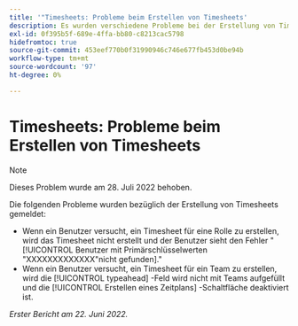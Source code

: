 ```yaml
---
title: '"Timesheets: Probleme beim Erstellen von Timesheets'
description: Es wurden verschiedene Probleme bei der Erstellung von Timesheets berichtet.
exl-id: 0f395b5f-689e-4ffa-bb80-c8213cac5798
hidefromtoc: true
source-git-commit: 453eef770b0f31990946c746e677fb453d0be94b
workflow-type: tm+mt
source-wordcount: '97'
ht-degree: 0%

---
```


# Timesheets: Probleme beim Erstellen von Timesheets

>[!NOTE]
>
>Dieses Problem wurde am 28. Juli 2022 behoben.

Die folgenden Probleme wurden bezüglich der Erstellung von Timesheets gemeldet:

* Wenn ein Benutzer versucht, ein Timesheet für eine Rolle zu erstellen, wird das Timesheet nicht erstellt und der Benutzer sieht den Fehler &quot;[!UICONTROL Benutzer mit Primärschlüsselwerten &quot;XXXXXXXXXXXXX&quot;nicht gefunden].&quot;
* Wenn ein Benutzer versucht, ein Timesheet für ein Team zu erstellen, wird die [!UICONTROL typeahead] -Feld wird nicht mit Teams aufgefüllt und die [!UICONTROL Erstellen eines Zeitplans] -Schaltfläche deaktiviert ist.

_Erster Bericht am 22. Juni 2022._
